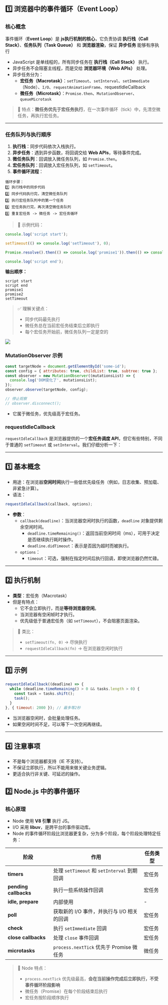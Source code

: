 ## **1️⃣ 浏览器中的事件循环（Event Loop）**

### **核心概念**

事件循环（**Event Loop**）是 **js执行机制的核心**，它负责协调 **执行栈（Call Stack）**、**任务队列（Task Queue）** 和 **浏览器渲染**，保证 **异步任务** 能够有序执行

- JavaScript 是单线程的，所有同步任务在 **执行栈（Call Stack）** 执行。
- 异步任务不会阻塞主线程，而是交给 **浏览器环境（Web APIs）** 处理。
- 异步任务分为：
  - **宏任务（Macrotask）**：`setTimeout`、`setInterval`、`setImmediate`（Node）、`I/O`、`requestAnimationFrame`、requestIdleCallback
  - **微任务（Microtask）**：`Promise.then`、`MutationObserver`、`queueMicrotask`

> 🔑 特点：**微任务优先于宏任务执行**，在一次事件循环（tick）中，先清空微任务，再执行宏任务。

------

### **任务队列与执行顺序**

1. **执行栈**：同步代码依次入栈执行。
2. **异步任务**：遇到异步函数，将回调交给 **Web APIs**，等待事件完成。
3. **微任务队列**：回调放入微任务队列，如 `Promise.then`。
4. **宏任务队列**：回调放入宏任务队列，如 `setTimeout`。
5. **事件循环流程**：

```
循环步骤：
1️⃣ 执行栈中的同步代码
2️⃣ 同步代码执行完，清空微任务队列
3️⃣ 执行宏任务队列中的第一个任务
4️⃣ 宏任务执行完，再次清空微任务队列
5️⃣ 重复宏任务 -> 微任务 -> 宏任务循环
```

> 🔹 示例代码：

```js
console.log('script start');

setTimeout(() => console.log('setTimeout'), 0);

Promise.resolve().then(() => console.log('promise1')).then(() => console.log('promise2'));

console.log('script end');
```

**输出顺序：**

```
script start
script end
promise1
promise2
setTimeout
```

> ✅ 理解关键点：
>
> - 同步代码最先执行
> - 微任务总在当前宏任务结束后立即执行
> - 每个宏任务开始前，微任务队列一定是空的

![](https://i-coder.oss-cn-beijing.aliyuncs.com/files/20220208235541.png)

### **MutationObserver 示例**

```js
const targetNode = document.getElementById('some-id');
const config = { attributes: true, childList: true, subtree: true };
const observer = new MutationObserver((mutationsList) => {
  console.log('DOM变化了', mutationsList);
});
observer.observe(targetNode, config);

// 停止观察
// observer.disconnect();
```

- 它属于微任务，优先级高于宏任务。

### requestIdleCallback

`requestIdleCallback` 是浏览器提供的一个**宏任务调度 API**，但它有些特别，不同于普通的 `setTimeout` 或 `setInterval`。我们仔细分析一下：

------

## **1️⃣ 基本概念**

- 用途：在浏览器**空闲时间**执行一些低优先级任务（例如，日志收集、预加载、非紧急计算）。
- 语法：

```js
requestIdleCallback(callback, options);
```

- **参数**：
  - `callback(deadline)`：当浏览器空闲时执行的函数，`deadline` 对象提供剩余空闲时间。
    - `deadline.timeRemaining()`：返回当前空闲时间（ms），可用于决定是否继续执行耗时操作。
    - `deadline.didTimeout`：表示是否因为超时而被执行。
  - `options`：
    - `timeout`：可选，强制在指定时间后执行回调，即使浏览器仍然忙碌。

------

## **2️⃣ 执行机制**

- **类型**：宏任务（Macrotask）
- 但是有特点：
  - 它不会立即执行，而是**等待浏览器空闲**。
  - 当浏览器有空闲帧时才执行。
  - 优先级低于普通宏任务（如 `setTimeout`），不会阻塞页面渲染。

> 🔹 类比：
>
> - `setTimeout(fn, 0)` → 尽快执行
> - `requestIdleCallback(fn)` → 在浏览器空闲时执行

------

## **3️⃣ 示例**

```js
requestIdleCallback((deadline) => {
  while (deadline.timeRemaining() > 0 && tasks.length > 0) {
    const task = tasks.shift();
    task();
  }
}, { timeout: 2000 }); // 最多等2秒
```

- 当浏览器空闲时，会批量处理任务。
- 如果空闲时间不足，可以等下一次空闲再继续。

------

## **4️⃣ 注意事项**

- 不是每个浏览器都支持（IE 不支持）。
- 不保证立即执行，所以不能用来做关键业务逻辑。
- 更适合执行非关键、可延迟的操作。

## **2️⃣ Node.js 中的事件循环**

### **核心原理**

- Node 使用 **V8 引擎** 执行 JS。
- I/O 采用 **libuv**，是跨平台的事件驱动库。
- Node 的事件循环阶段比浏览器更复杂，分为多个阶段，每个阶段处理特定任务：

| 阶段                  | 作用                                        | 任务类型 |
| --------------------- | ------------------------------------------- | -------- |
| **timers**            | 处理 `setTimeout` 和 `setInterval` 到期回调 | 宏任务   |
| **pending callbacks** | 执行一些系统操作回调                        | 宏任务   |
| **idle, prepare**     | 内部使用                                    | -        |
| **poll**              | 获取新的 I/O 事件，并执行与 I/O 相关的回调  | 宏任务   |
| **check**             | 执行 `setImmediate` 回调                    | 宏任务   |
| **close callbacks**   | 处理 `close` 事件回调                       | 宏任务   |
| **microtasks**        | `process.nextTick` 优先于 Promise 微任务    | 微任务   |

> 🔑 Node 特点：
>
> - `process.nextTick` 优先级最高，**会在当前操作完成后立即执行，不受事件循环阶段影响**
> - 微任务（Promise）在每个阶段结束后执行
> - 宏任务按阶段顺序执行
